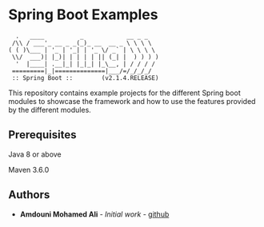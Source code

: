 # Spring Boot Examples

```
  .   ____          _            __ _ _
 /\\ / ___'_ __ _ _(_)_ __  __ _ \ \ \ \
( ( )\___ | '_ | '_| | '_ \/ _` | \ \ \ \
 \\/  ___)| |_)| | | | | || (_| |  ) ) ) )
  '  |____| .__|_| |_|_| |_\__, | / / / /
 =========|_|==============|___/=/_/_/_/
 :: Spring Boot ::        (v2.1.4.RELEASE)

```

This repository contains example projects for the different Spring boot modules to showcase the framework
and how to use the features provided by the different modules.

## Prerequisites

Java 8 or above

Maven 3.6.0

## Authors

* **Amdouni Mohamed Ali** - *Initial work* - [github](https://github.com/amdouni-mohamed-ali)
